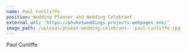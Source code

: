 ```yaml
---
name: Paul Cunlliffe
position: Wedding Planner and Wedding Celebrant
external_url: 'https://phuketweddings.projects.webpages.one/'
image_path: /uploads/phuket-wedding-celebrant---paul-cunliffe.jpg
---
```


Paul Cunliffe